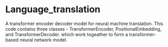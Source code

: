 # Language_translation

A transformer encoder decoder model for neural machine translation.
This code contains three classes - TransformerEncoder, PositionalEmbedding, and TransformerDecoder. which work togeather to form a transformer-based neural network model.
